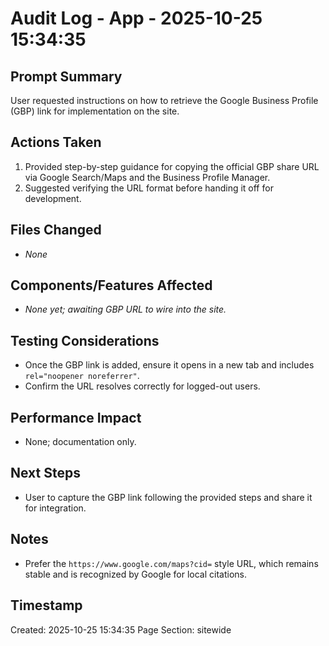 # Audit Log - App - 2025-10-25 15:34:35

## Prompt Summary

User requested instructions on how to retrieve the Google Business Profile (GBP) link for implementation on the site.

## Actions Taken

1. Provided step-by-step guidance for copying the official GBP share URL via Google Search/Maps and the Business Profile Manager.
2. Suggested verifying the URL format before handing it off for development.

## Files Changed

- _None_

## Components/Features Affected

- _None yet; awaiting GBP URL to wire into the site._

## Testing Considerations

- Once the GBP link is added, ensure it opens in a new tab and includes `rel="noopener noreferrer"`.
- Confirm the URL resolves correctly for logged-out users.

## Performance Impact

- None; documentation only.

## Next Steps

- User to capture the GBP link following the provided steps and share it for integration.

## Notes

- Prefer the `https://www.google.com/maps?cid=` style URL, which remains stable and is recognized by Google for local citations.

## Timestamp

Created: 2025-10-25 15:34:35
Page Section: sitewide
